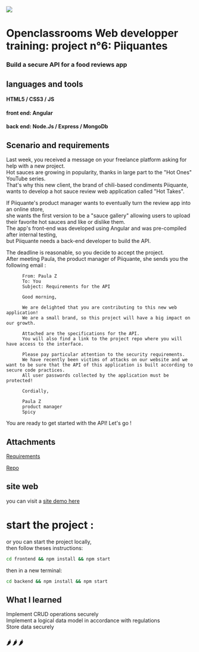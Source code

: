 #  ![](https://user.oc-static.com/upload/2021/07/29/16275605596354_PiiquanteLogo.png)
# Openclassrooms Web developper training: project n°6: Piiquantes

 ### Build a secure API for a food reviews app

## languages and tools

#### HTML5 / CSS3 / JS
#### front end: Angular
#### back end: Node.Js / Express / MongoDb

## Scenario and requirements

Last week, you received a message on your freelance platform asking for help with a new project.  
Hot sauces are growing in popularity, thanks in large part to the "Hot Ones" YouTube series.  
That's why this new client, the brand of chili-based condiments Piiquante, wants to develop a hot sauce review web application called "Hot Takes".   

If Piiquante's product manager wants to eventually turn the review app into an online store,  
she wants the first version to be a "sauce gallery" allowing users to upload their favorite hot sauces and like or dislike them.      
The app's front-end was developed using Angular and was pre-compiled after internal testing,   
but Piiquante needs a back-end developer to build the API.   

The deadline is reasonable, so you decide to accept the project.   
After meeting Paula, the product manager of Piiquante, she sends you the following email :

 

          From: Paula Z   
          To: You   
          Subject: Requirements for the API   
        
          Good morning,   
        
          We are delighted that you are contributing to this new web application!   
          We are a small brand, so this project will have a big impact on our growth.   
        
          Attached are the specifications for the API.   
          You will also find a link to the project repo where you will have access to the interface.   
        
          Please pay particular attention to the security requirements.   
          We have recently been victims of attacks on our website and we want to be sure that the API of this application is built according to secure code practices.       
          All user passwords collected by the application must be protected!      
        
          Cordially,   
        
          Paula Z  
          product manager   
          Spicy   


You are ready to get started with the API! Let's go !
## Attachments

[Requirements](/Requirements_DW_P6.pdf)    
     
[Repo](https://github.com/OpenClassrooms-Student-Center/Web-Developer-P6)


## site web
you can visit a [site demo here](https://piiquantesdeploy.onrender.com)

# start the project :

or you can start the project locally,   
then follow theses instructions:

```bash
cd frontend && npm install && npm start
```

then in a new terminal:
```bash
cd backend && npm install && npm start
```
## What I learned

Implement CRUD operations securely   
Implement a logical data model in accordance with regulations   
Store data securely  


   ###    🌶️ 🌶️ 🌶️   ###


